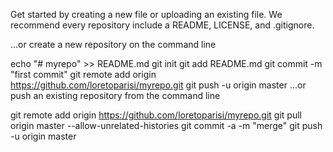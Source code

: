 Get started by creating a new file or uploading an existing file. We recommend every repository include a README, LICENSE, and .gitignore.

…or create a new repository on the command line

echo "# myrepo" >> README.md
git init
git add README.md
git commit -m "first commit"
git remote add origin https://github.com/loretoparisi/myrepo.git
git push -u origin master
…or push an existing repository from the command line

git remote add origin https://github.com/loretoparisi/myrepo.git
git pull origin master --allow-unrelated-histories
git commit -a -m "merge"
git push -u origin master
